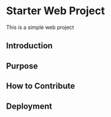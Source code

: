 # Starter Web Project

This is a simple web project

## Introduction

## Purpose

## How to Contribute

## Deployment